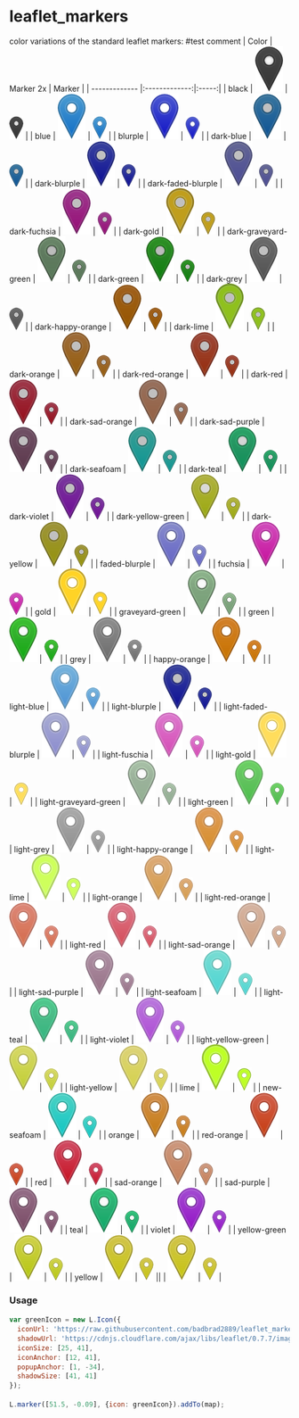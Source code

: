 leaflet_markers
=====================

color variations of the standard leaflet markers:
#test comment
| Color | Marker 2x  | Marker  |
| ------------- |:-------------:|:-----:|
| black | ![Marker black 2x](https://raw.githubusercontent.com/badbrad2889/leaflet_markers/master/img/marker-icon-2x-black.png) | ![Marker black](https://raw.githubusercontent.com/badbrad2889/leaflet_markers/master/img/marker-icon-black.png) |
| blue | ![Marker blue 2x](https://raw.githubusercontent.com/badbrad2889/leaflet_markers/master/img/marker-icon-2x-blue.png) | ![Marker blue](https://raw.githubusercontent.com/badbrad2889/leaflet_markers/master/img/marker-icon-blue.png) |
| blurple | ![Marker blurple 2x](https://raw.githubusercontent.com/badbrad2889/leaflet_markers/master/img/marker-icon-2x-blurple.png) | ![Marker blurple](https://raw.githubusercontent.com/badbrad2889/leaflet_markers/master/img/marker-icon-blurple.png) |
| dark-blue | ![Marker dark-blue 2x](https://raw.githubusercontent.com/badbrad2889/leaflet_markers/master/img/marker-icon-2x-dark-blue.png) | ![Marker dark-blue](https://raw.githubusercontent.com/badbrad2889/leaflet_markers/master/img/marker-icon-dark-blue.png) |
| dark-blurple | ![Marker dark-blurple 2x](https://raw.githubusercontent.com/badbrad2889/leaflet_markers/master/img/marker-icon-2x-dark-blurple.png) | ![Marker dark-blurple](https://raw.githubusercontent.com/badbrad2889/leaflet_markers/master/img/marker-icon-dark-blurple.png) |
| dark-faded-blurple | ![Marker dark-faded-blurple 2x](https://raw.githubusercontent.com/badbrad2889/leaflet_markers/master/img/marker-icon-2x-dark-faded-blurple.png) | ![Marker dark-faded-blurple](https://raw.githubusercontent.com/badbrad2889/leaflet_markers/master/img/marker-icon-dark-faded-blurple.png) |
| dark-fuchsia | ![Marker dark-fuchsia 2x](https://raw.githubusercontent.com/badbrad2889/leaflet_markers/master/img/marker-icon-2x-dark-fuchsia.png) | ![Marker dark-fuchsia](https://raw.githubusercontent.com/badbrad2889/leaflet_markers/master/img/marker-icon-dark-fuchsia.png) |
| dark-gold | ![Marker dark-gold 2x](https://raw.githubusercontent.com/badbrad2889/leaflet_markers/master/img/marker-icon-2x-dark-gold.png) | ![Marker dark-gold](https://raw.githubusercontent.com/badbrad2889/leaflet_markers/master/img/marker-icon-dark-gold.png) |
| dark-graveyard-green | ![Marker dark-graveyard-green 2x](https://raw.githubusercontent.com/badbrad2889/leaflet_markers/master/img/marker-icon-2x-dark-graveyard-green.png) | ![Marker dark-graveyard-green](https://raw.githubusercontent.com/badbrad2889/leaflet_markers/master/img/marker-icon-dark-graveyard-green.png) |
| dark-green | ![Marker dark-green 2x](https://raw.githubusercontent.com/badbrad2889/leaflet_markers/master/img/marker-icon-2x-dark-green.png) | ![Marker dark-green](https://raw.githubusercontent.com/badbrad2889/leaflet_markers/master/img/marker-icon-dark-green.png) |
| dark-grey | ![Marker dark-grey 2x](https://raw.githubusercontent.com/badbrad2889/leaflet_markers/master/img/marker-icon-2x-dark-grey.png) | ![Marker dark-grey](https://raw.githubusercontent.com/badbrad2889/leaflet_markers/master/img/marker-icon-dark-grey.png) |
| dark-happy-orange | ![Marker dark-happy-orange 2x](https://raw.githubusercontent.com/badbrad2889/leaflet_markers/master/img/marker-icon-2x-dark-happy-orange.png) | ![Marker dark-happy-orange](https://raw.githubusercontent.com/badbrad2889/leaflet_markers/master/img/marker-icon-dark-happy-orange.png) |
| dark-lime | ![Marker dark-lime 2x](https://raw.githubusercontent.com/badbrad2889/leaflet_markers/master/img/marker-icon-2x-dark-lime.png) | ![Marker dark-lime](https://raw.githubusercontent.com/badbrad2889/leaflet_markers/master/img/marker-icon-dark-lime.png) |
| dark-orange | ![Marker dark-orange 2x](https://raw.githubusercontent.com/badbrad2889/leaflet_markers/master/img/marker-icon-2x-dark-orange.png) | ![Marker dark-orange](https://raw.githubusercontent.com/badbrad2889/leaflet_markers/master/img/marker-icon-dark-orange.png) |
| dark-red-orange | ![Marker dark-red-orange 2x](https://raw.githubusercontent.com/badbrad2889/leaflet_markers/master/img/marker-icon-2x-dark-red-orange.png) | ![Marker dark-red-orange](https://raw.githubusercontent.com/badbrad2889/leaflet_markers/master/img/marker-icon-dark-red-orange.png) |
| dark-red | ![Marker dark-red 2x](https://raw.githubusercontent.com/badbrad2889/leaflet_markers/master/img/marker-icon-2x-dark-red.png) | ![Marker dark-red](https://raw.githubusercontent.com/badbrad2889/leaflet_markers/master/img/marker-icon-dark-red.png) |
| dark-sad-orange | ![Marker dark-sad-orange 2x](https://raw.githubusercontent.com/badbrad2889/leaflet_markers/master/img/marker-icon-2x-dark-sad-orange.png) | ![Marker dark-sad-orange](https://raw.githubusercontent.com/badbrad2889/leaflet_markers/master/img/marker-icon-dark-sad-orange.png) |
| dark-sad-purple | ![Marker dark-sad-purple 2x](https://raw.githubusercontent.com/badbrad2889/leaflet_markers/master/img/marker-icon-2x-dark-sad-purple.png) | ![Marker dark-sad-purple](https://raw.githubusercontent.com/badbrad2889/leaflet_markers/master/img/marker-icon-dark-sad-purple.png) |
| dark-seafoam | ![Marker dark-seafoam 2x](https://raw.githubusercontent.com/badbrad2889/leaflet_markers/master/img/marker-icon-2x-dark-seafoam.png) | ![Marker dark-seafoam](https://raw.githubusercontent.com/badbrad2889/leaflet_markers/master/img/marker-icon-dark-seafoam.png) |
| dark-teal | ![Marker dark-teal 2x](https://raw.githubusercontent.com/badbrad2889/leaflet_markers/master/img/marker-icon-2x-dark-teal.png) | ![Marker dark-teal](https://raw.githubusercontent.com/badbrad2889/leaflet_markers/master/img/marker-icon-dark-teal.png) |
| dark-violet | ![Marker dark-violet 2x](https://raw.githubusercontent.com/badbrad2889/leaflet_markers/master/img/marker-icon-2x-dark-violet.png) | ![Marker dark-violet](https://raw.githubusercontent.com/badbrad2889/leaflet_markers/master/img/marker-icon-dark-violet.png) |
| dark-yellow-green | ![Marker dark-yellow-green 2x](https://raw.githubusercontent.com/badbrad2889/leaflet_markers/master/img/marker-icon-2x-dark-yellow-green.png) | ![Marker dark-yellow-green](https://raw.githubusercontent.com/badbrad2889/leaflet_markers/master/img/marker-icon-dark-yellow-green.png) |
| dark-yellow | ![Marker dark-yellow 2x](https://raw.githubusercontent.com/badbrad2889/leaflet_markers/master/img/marker-icon-2x-dark-yellow.png) | ![Marker dark-yellow](https://raw.githubusercontent.com/badbrad2889/leaflet_markers/master/img/marker-icon-dark-yellow.png) |
| faded-blurple | ![Marker faded-blurple 2x](https://raw.githubusercontent.com/badbrad2889/leaflet_markers/master/img/marker-icon-2x-faded-blurple.png) | ![Marker faded-blurple](https://raw.githubusercontent.com/badbrad2889/leaflet_markers/master/img/marker-icon-faded-blurple.png) |
| fuchsia | ![Marker fuchsia 2x](https://raw.githubusercontent.com/badbrad2889/leaflet_markers/master/img/marker-icon-2x-fuchsia.png) | ![Marker fuchsia](https://raw.githubusercontent.com/badbrad2889/leaflet_markers/master/img/marker-icon-fuchsia.png) |
| gold | ![Marker gold 2x](https://raw.githubusercontent.com/badbrad2889/leaflet_markers/master/img/marker-icon-2x-gold.png) | ![Marker gold](https://raw.githubusercontent.com/badbrad2889/leaflet_markers/master/img/marker-icon-gold.png) |
| graveyard-green | ![Marker graveyard-green 2x](https://raw.githubusercontent.com/badbrad2889/leaflet_markers/master/img/marker-icon-2x-graveyard-green.png) | ![Marker graveyard-green](https://raw.githubusercontent.com/badbrad2889/leaflet_markers/master/img/marker-icon-graveyard-green.png) |
| green | ![Marker green 2x](https://raw.githubusercontent.com/badbrad2889/leaflet_markers/master/img/marker-icon-2x-green.png) | ![Marker green](https://raw.githubusercontent.com/badbrad2889/leaflet_markers/master/img/marker-icon-green.png) |
| grey | ![Marker grey 2x](https://raw.githubusercontent.com/badbrad2889/leaflet_markers/master/img/marker-icon-2x-grey.png) | ![Marker grey](https://raw.githubusercontent.com/badbrad2889/leaflet_markers/master/img/marker-icon-grey.png) |
| happy-orange | ![Marker happy-orange 2x](https://raw.githubusercontent.com/badbrad2889/leaflet_markers/master/img/marker-icon-2x-happy-orange.png) | ![Marker happy-orange](https://raw.githubusercontent.com/badbrad2889/leaflet_markers/master/img/marker-icon-happy-orange.png) |
| light-blue | ![Marker light-blue 2x](https://raw.githubusercontent.com/badbrad2889/leaflet_markers/master/img/marker-icon-2x-light-blue.png) | ![Marker light-blue](https://raw.githubusercontent.com/badbrad2889/leaflet_markers/master/img/marker-icon-light-blue.png) |
| light-blurple | ![Marker light-blurple 2x](https://raw.githubusercontent.com/badbrad2889/leaflet_markers/master/img/marker-icon-2x-light-blurple.png) | ![Marker light-blurple](https://raw.githubusercontent.com/badbrad2889/leaflet_markers/master/img/marker-icon-light-blurple.png) |
| light-faded-blurple | ![Marker light-faded-blurple 2x](https://raw.githubusercontent.com/badbrad2889/leaflet_markers/master/img/marker-icon-2x-light-faded-blurple.png) | ![Marker light-faded-blurple](https://raw.githubusercontent.com/badbrad2889/leaflet_markers/master/img/marker-icon-light-faded-blurple.png) |
| light-fuschia | ![Marker light-fuschia 2x](https://raw.githubusercontent.com/badbrad2889/leaflet_markers/master/img/marker-icon-2x-light-fuschia.png) | ![Marker light-fuschia](https://raw.githubusercontent.com/badbrad2889/leaflet_markers/master/img/marker-icon-light-fuschia.png) |
| light-gold | ![Marker light-gold 2x](https://raw.githubusercontent.com/badbrad2889/leaflet_markers/master/img/marker-icon-2x-light-gold.png) | ![Marker light-gold](https://raw.githubusercontent.com/badbrad2889/leaflet_markers/master/img/marker-icon-light-gold.png) |
| light-graveyard-green | ![Marker light-graveyard-green 2x](https://raw.githubusercontent.com/badbrad2889/leaflet_markers/master/img/marker-icon-2x-light-graveyard-green.png) | ![Marker light-graveyard-green](https://raw.githubusercontent.com/badbrad2889/leaflet_markers/master/img/marker-icon-light-graveyard-green.png) |
| light-green | ![Marker light-green 2x](https://raw.githubusercontent.com/badbrad2889/leaflet_markers/master/img/marker-icon-2x-light-green.png) | ![Marker light-green](https://raw.githubusercontent.com/badbrad2889/leaflet_markers/master/img/marker-icon-light-green.png) |
| light-grey | ![Marker light-grey 2x](https://raw.githubusercontent.com/badbrad2889/leaflet_markers/master/img/marker-icon-2x-light-grey.png) | ![Marker light-grey](https://raw.githubusercontent.com/badbrad2889/leaflet_markers/master/img/marker-icon-light-grey.png) |
| light-happy-orange | ![Marker light-happy-orange 2x](https://raw.githubusercontent.com/badbrad2889/leaflet_markers/master/img/marker-icon-2x-light-happy-orange.png) | ![Marker light-happy-orange](https://raw.githubusercontent.com/badbrad2889/leaflet_markers/master/img/marker-icon-light-happy-orange.png) |
| light-lime | ![Marker light-lime 2x](https://raw.githubusercontent.com/badbrad2889/leaflet_markers/master/img/marker-icon-2x-light-lime.png) | ![Marker light-lime](https://raw.githubusercontent.com/badbrad2889/leaflet_markers/master/img/marker-icon-light-lime.png) |
| light-orange | ![Marker light-orange 2x](https://raw.githubusercontent.com/badbrad2889/leaflet_markers/master/img/marker-icon-2x-light-orange.png) | ![Marker light-orange](https://raw.githubusercontent.com/badbrad2889/leaflet_markers/master/img/marker-icon-light-orange.png) |
| light-red-orange | ![Marker light-red-orange 2x](https://raw.githubusercontent.com/badbrad2889/leaflet_markers/master/img/marker-icon-2x-light-red-orange.png) | ![Marker light-red-orange](https://raw.githubusercontent.com/badbrad2889/leaflet_markers/master/img/marker-icon-light-red-orange.png) |
| light-red | ![Marker light-red 2x](https://raw.githubusercontent.com/badbrad2889/leaflet_markers/master/img/marker-icon-2x-light-red.png) | ![Marker light-red](https://raw.githubusercontent.com/badbrad2889/leaflet_markers/master/img/marker-icon-light-red.png) |
| light-sad-orange | ![Marker light-sad-orange 2x](https://raw.githubusercontent.com/badbrad2889/leaflet_markers/master/img/marker-icon-2x-light-sad-orange.png) | ![Marker light-sad-orange](https://raw.githubusercontent.com/badbrad2889/leaflet_markers/master/img/marker-icon-light-sad-orange.png) |
| light-sad-purple | ![Marker light-sad-purple 2x](https://raw.githubusercontent.com/badbrad2889/leaflet_markers/master/img/marker-icon-2x-light-sad-purple.png) | ![Marker light-sad-purple](https://raw.githubusercontent.com/badbrad2889/leaflet_markers/master/img/marker-icon-light-sad-purple.png) |
| light-seafoam | ![Marker light-seafoam 2x](https://raw.githubusercontent.com/badbrad2889/leaflet_markers/master/img/marker-icon-2x-light-seafoam.png) | ![Marker light-seafoam](https://raw.githubusercontent.com/badbrad2889/leaflet_markers/master/img/marker-icon-light-seafoam.png) |
| light-teal | ![Marker light-teal 2x](https://raw.githubusercontent.com/badbrad2889/leaflet_markers/master/img/marker-icon-2x-light-teal.png) | ![Marker light-teal](https://raw.githubusercontent.com/badbrad2889/leaflet_markers/master/img/marker-icon-light-teal.png) |
| light-violet | ![Marker light-violet 2x](https://raw.githubusercontent.com/badbrad2889/leaflet_markers/master/img/marker-icon-2x-light-violet.png) | ![Marker light-violet](https://raw.githubusercontent.com/badbrad2889/leaflet_markers/master/img/marker-icon-light-violet.png) |
| light-yellow-green | ![Marker light-yellow-green 2x](https://raw.githubusercontent.com/badbrad2889/leaflet_markers/master/img/marker-icon-2x-light-yellow-green.png) | ![Marker light-yellow-green](https://raw.githubusercontent.com/badbrad2889/leaflet_markers/master/img/marker-icon-light-yellow-green.png) |
| light-yellow | ![Marker light-yellow 2x](https://raw.githubusercontent.com/badbrad2889/leaflet_markers/master/img/marker-icon-2x-light-yellow.png) | ![Marker light-yellow](https://raw.githubusercontent.com/badbrad2889/leaflet_markers/master/img/marker-icon-light-yellow.png) |
| lime | ![Marker lime 2x](https://raw.githubusercontent.com/badbrad2889/leaflet_markers/master/img/marker-icon-2x-lime.png) | ![Marker lime](https://raw.githubusercontent.com/badbrad2889/leaflet_markers/master/img/marker-icon-lime.png) |
| new-seafoam | ![Marker new-seafoam 2x](https://raw.githubusercontent.com/badbrad2889/leaflet_markers/master/img/marker-icon-2x-new-seafoam.png) | ![Marker new-seafoam](https://raw.githubusercontent.com/badbrad2889/leaflet_markers/master/img/marker-icon-new-seafoam.png) |
| orange | ![Marker orange 2x](https://raw.githubusercontent.com/badbrad2889/leaflet_markers/master/img/marker-icon-2x-orange.png) | ![Marker orange](https://raw.githubusercontent.com/badbrad2889/leaflet_markers/master/img/marker-icon-orange.png) |
| red-orange | ![Marker red-orange 2x](https://raw.githubusercontent.com/badbrad2889/leaflet_markers/master/img/marker-icon-2x-red-orange.png) | ![Marker red-orange](https://raw.githubusercontent.com/badbrad2889/leaflet_markers/master/img/marker-icon-red-orange.png) |
| red | ![Marker red 2x](https://raw.githubusercontent.com/badbrad2889/leaflet_markers/master/img/marker-icon-2x-red.png) | ![Marker red](https://raw.githubusercontent.com/badbrad2889/leaflet_markers/master/img/marker-icon-red.png) |
| sad-orange | ![Marker sad-orange 2x](https://raw.githubusercontent.com/badbrad2889/leaflet_markers/master/img/marker-icon-2x-sad-orange.png) | ![Marker sad-orange](https://raw.githubusercontent.com/badbrad2889/leaflet_markers/master/img/marker-icon-sad-orange.png) |
| sad-purple | ![Marker sad-purple 2x](https://raw.githubusercontent.com/badbrad2889/leaflet_markers/master/img/marker-icon-2x-sad-purple.png) | ![Marker sad-purple](https://raw.githubusercontent.com/badbrad2889/leaflet_markers/master/img/marker-icon-sad-purple.png) |
| teal | ![Marker teal 2x](https://raw.githubusercontent.com/badbrad2889/leaflet_markers/master/img/marker-icon-2x-teal.png) | ![Marker teal](https://raw.githubusercontent.com/badbrad2889/leaflet_markers/master/img/marker-icon-teal.png) |
| violet | ![Marker violet 2x](https://raw.githubusercontent.com/badbrad2889/leaflet_markers/master/img/marker-icon-2x-violet.png) | ![Marker violet](https://raw.githubusercontent.com/badbrad2889/leaflet_markers/master/img/marker-icon-violet.png) |
| yellow-green | ![Marker yellow-green 2x](https://raw.githubusercontent.com/badbrad2889/leaflet_markers/master/img/marker-icon-2x-yellow-green.png) | ![Marker yellow-green](https://raw.githubusercontent.com/badbrad2889/leaflet_markers/master/img/marker-icon-yellow-green.png) |
| yellow | ![Marker yellow 2x](https://raw.githubusercontent.com/badbrad2889/leaflet_markers/master/img/marker-icon-2x-yellow.png) | ![Marker yellow](https://raw.githubusercontent.com/badbrad2889/leaflet_markers/master/img/marker-icon-yellow.png) ||  | ![Marker yellow 2x](https://raw.githubusercontent.com/badbrad2889/leaflet_markers/master/img/marker-icon-2x-yellow.png) | ![Marker yellow](https://raw.githubusercontent.com/badbrad2889/leaflet_markers/master/img/marker-icon-yellow.png) |

### Usage
```javascript
var greenIcon = new L.Icon({
  iconUrl: 'https://raw.githubusercontent.com/badbrad2889/leaflet_markers/master/img/marker-icon-2x-green.png',
  shadowUrl: 'https://cdnjs.cloudflare.com/ajax/libs/leaflet/0.7.7/images/marker-shadow.png',
  iconSize: [25, 41],
  iconAnchor: [12, 41],
  popupAnchor: [1, -34],
  shadowSize: [41, 41]
});

L.marker([51.5, -0.09], {icon: greenIcon}).addTo(map);
```

